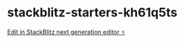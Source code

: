 # stackblitz-starters-kh61q5ts

[Edit in StackBlitz next generation editor ⚡️](https://stackblitz.com/~/github.com/AnaCarolinaMoraesBelo/stackblitz-starters-kh61q5ts)